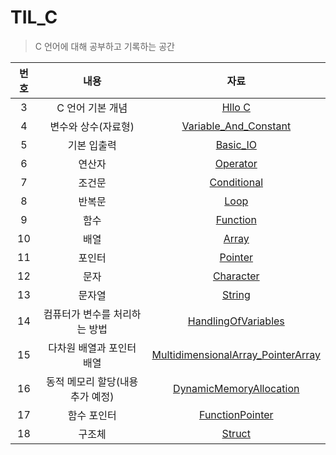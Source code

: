 # TIL_C

> C 언어에 대해 공부하고 기록하는 공간



| 번호 |             내용              |                             자료                             |
| :--: | :---------------------------: | :----------------------------------------------------------: |
| 3 |       C 언어 기본 개념        |                    [Hllo C](/Hello_C.md)                     |
| 4 |      변수와 상수(자료형)      |      [Variable_And_Constant](/Variable_And_Constant.md)      |
| 5 |          기본 입출력          |                   [Basic_IO](/Basic_IO.md)                   |
| 6 |            연산자             |                   [Operator](/Operator.md)                   |
| 7 |            조건문             |                [Conditional](Conditional.md)                 |
| 8 |            반복문             |                       [Loop](/Loop.md)                       |
| 9 |             함수              |                   [Function](/Function.md)                   |
| 10 |             배열              |                      [Array](/Array.md)                      |
| 11 |            포인터             |                    [Pointer](/Pointer.md)                    |
| 12 |             문자              |                  [Character](/Character.md)                  |
| 13 |            문자열             |                     [String](/String.md)                     |
| 14 | 컴퓨터가 변수를 처리하는 방법 |        [HandlingOfVariables](/HandlingOfVariables.md)        |
| 15 |   다차원 배열과 포인터 배열   | [MultidimensionalArray_PointerArray](MultidimensionalArray_PointerArray.md) |
| 16 | 동적 메모리 할당(내용 추가 예정) | [DynamicMemoryAllocation](/DynamicMemoryAllocation.md) |
| 17 | 함수 포인터 | [FunctionPointer](/FunctionPointer.md) |
| 18 | 구조체 | [Struct](/Struct.md) |



